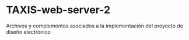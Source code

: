 # TAXIS-web-server-2
Archivos y complementos asociados a la implementación del proyecto de diseño electrónico
